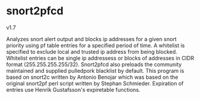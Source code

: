 # snort2pfcd
v1.7

Analyzes snort alert output and blocks ip addresses for a given snort priority using 
pf table entries for a specified period of time. A whitelist is specified to exclude
local and trusted ip address from being blocked. Whitelist entries can be single ip 
addressess or blocks of addresses in CIDR format (255.255.255.255/32). Snort2pfcd also
preloads the community maintained and supplied pulledpork blacklist by default. This program 
is based on snort2c written by Antonio Benojar which was based on the original snort2pf
perl script written by Stephan Schmieder. Expiration of entries use Henrik 
Gustafsson's expiretable functions.

